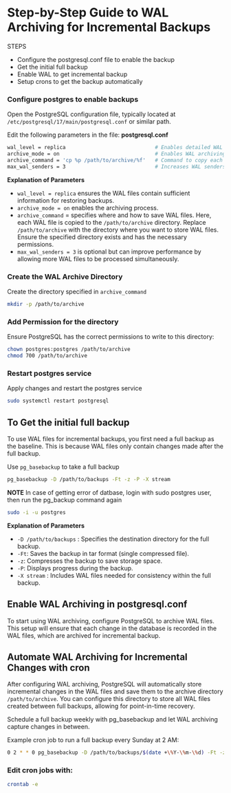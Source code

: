 # Step-by-Step Guide to WAL Archiving for Incremental Backups
STEPS
- Configure the postgresql.conf file to enable the backup
- Get the initial full backup
- Enable WAL to get incremental backup
- Setup crons to get the backup automatically

### Configure postgres to enable backups

Open the PostgreSQL configuration file, typically located at `/etc/postgresql/17/main/postgresql.conf` or similar path.

Edit the following parameters in the file:
**postgresql.conf**

```bash
wal_level = replica                             # Enables detailed WAL logging necessary for backups
archive_mode = on                               # Enables WAL archiving
archive_command = 'cp %p /path/to/archive/%f'   # Command to copy each WAL file to an archive directory
max_wal_senders = 3                             # Increases WAL senders (optional but useful for larger setups)

```
**Explanation of Parameters**
- `wal_level = replica` ensures the WAL files contain sufficient information for restoring backups.
- `archive_mode = on` enables the archiving process.
- `archive_command` = specifies where and how to save WAL files. Here, each WAL file is copied to the `/path/to/archive` directory. Replace `/path/to/archive` with the directory where you want to store WAL files. Ensure the specified directory exists and has the necessary permissions.
- `max_wal_senders = 3`  is optional but can improve performance by allowing more WAL files to be processed simultaneously.

### Create the WAL Archive Directory

Create the directory specified in `archive_command`
```bash
mkdir -p /path/to/archive
```

### Add Permission for the directory
Ensure PostgreSQL has the correct permissions to write to this directory:

```bash
chown postgres:postgres /path/to/archive
chmod 700 /path/to/archive
```

### Restart postgres service
Apply changes and restart the postgres service

```bash
sudo systemctl restart postgresql
```

## To Get the initial full backup

To use WAL files for incremental backups, you first need a full backup as the baseline. This is because WAL files only contain changes made after the full backup.

Use `pg_basebackup` to take a full backup
```bash
pg_basebackup -D /path/to/backups -Ft -z -P -X stream
```

**NOTE**
In case of getting error of datbase, login with sudo postgres user, then run the pg_backup command again
```bash
sudo -i -u postgres
```

**Explanation of Parameters**
- `-D /path/to/backups` : Specifies the destination directory for the full backup.
- `-Ft`: Saves the backup in tar format (single compressed file).
- `-z`: Compresses the backup to save storage space.
- `-P`: Displays progress during the backup.
- `-X stream` : Includes WAL files needed for consistency within the full backup.


## Enable WAL Archiving in postgresql.conf

To start using WAL archiving, configure PostgreSQL to archive WAL files. This setup will ensure that each change in the database is recorded in the WAL files, which are archived for incremental backup.


## Automate WAL Archiving for Incremental Changes with cron
After configuring WAL archiving, PostgreSQL will automatically store incremental changes in the WAL files and save them to the archive directory `/path/to/archive`. You can configure this directory to store all WAL files created between full backups, allowing for point-in-time recovery.

Schedule a full backup weekly with pg_basebackup and let WAL archiving capture changes in between.

Example cron job to run a full backup every Sunday at 2 AM:
```bash
0 2 * * 0 pg_basebackup -D /path/to/backups/$(date +\%Y-\%m-\%d) -Ft -z -P -X stream
```

### Edit cron jobs with:
```bash 
crontab -e
```
